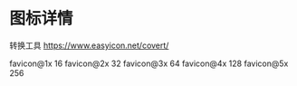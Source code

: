 # 图标详情

转换工具 <https://www.easyicon.net/covert/>

favicon@1x 16
favicon@2x 32
favicon@3x 64
favicon@4x 128
favicon@5x 256
